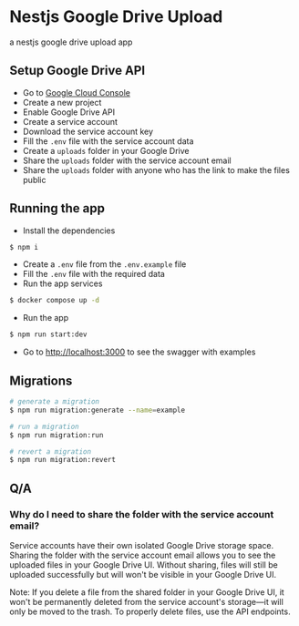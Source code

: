 # Nestjs Google Drive Upload

a nestjs google drive upload app

## Setup Google Drive API

- Go to [Google Cloud Console](https://console.cloud.google.com/)
- Create a new project
- Enable Google Drive API
- Create a service account
- Download the service account key
- Fill the `.env` file with the service account data
- Create a `uploads` folder in your Google Drive
- Share the `uploads` folder with the service account email
- Share the `uploads` folder with anyone who has the link to make the files public

## Running the app

- Install the dependencies

```bash
$ npm i
```

- Create a `.env` file from the `.env.example` file
- Fill the `.env` file with the required data
- Run the app services

```bash
$ docker compose up -d
```

- Run the app

```bash
$ npm run start:dev
```

- Go to [http://localhost:3000](http://localhost:3000) to see the swagger with examples

## Migrations

```bash
# generate a migration
$ npm run migration:generate --name=example

# run a migration
$ npm run migration:run

# revert a migration
$ npm run migration:revert
```

## Q/A

### Why do I need to share the folder with the service account email?

Service accounts have their own isolated Google Drive storage space. Sharing the folder with the service account email allows you to see the uploaded files in your Google Drive UI. Without sharing, files will still be uploaded successfully but will won't be visible in your Google Drive UI.

Note: If you delete a file from the shared folder in your Google Drive UI, it won't be permanently deleted from the service account's storage—it will only be moved to the trash. To properly delete files, use the API endpoints.
